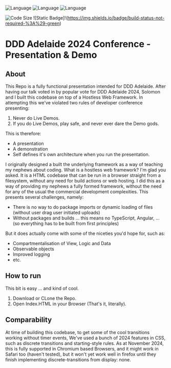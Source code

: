 ![Language](https://img.shields.io/badge/HTML-5%2B-E34F26.svg?logo=html5) ![Language](https://img.shields.io/badge/CSS3-2024%2B-1572B6.svg?logo=css3) ![Language](https://img.shields.io/badge/JavaScript-ES2023%2B-F7DF1E.svg?logo=javascript) 

![Code Size](https://shields.io/github/languages/code-size/LucaGnezda/DDDAdelaide2024PresoDemo) ![Static Badge]!(https://img.shields.io/badge/build-status-not-required-%3A%29-green)

# DDD Adelaide 2024 Conference - Presentation & Demo
## About
This Repo is a fully functional presentation intended for DDD Adelaide. After having our talk voted in by popular vote for DDD Adelaide 2024, Solomon and I built this codebase on top of a Hostless Web Framework. In attempting this we've violated two rules of developer conference presenting:
1. Never do Live Demos.
2. If you do Live Demos, play safe, and never ever dare the Demo gods.
 
This is therefore:
- A presentation
- A demonstration
- Self defines it's own architecture when you run the presentation.  

I originally designed a built the underlying framework as a way of teaching my nephews about coding. What is a hostless web framework? I'm glad you asked. It is a HTML codebase that can be run in a browser straight from a filesystem, without any need for build actions or web hosting. I did this as a way of providing my nephews a fully formed framework, without the need for any of the usual the commercial development complexities. This presents several challenges, namely:
- There is no way to do package imports or dynamic loading of files (without user drag user initiated uploads)
- Without packages and builds ... this means no TypeScript, Angular, ... (so everything has to be built from first principles)

But it does actually come with some of the niceties you'd hope for, such as:
- Compartmentalisation of View, Logic and Data
- Observable objects
- Improved logging
- etc.

## How to run
This bit is easy ... and kind of cool.
1. Download or CLone the Repo.
2. Open Index.HTML in your Browser (That's it, literally).

## Comparability
At time of building this codebase, to get some of the cool transitions working without timer events, We've used a bunch of 2024 features in CSS, such as discrete transitions and starting-style rules. As at November 2024, this is fully supported in Chromium based Browsers, and it might work in Safari too (haven't tested), but it won't yet work well in firefox until they finish implementing discrete-transitions from display: none.